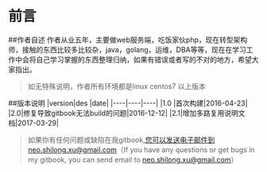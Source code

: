 # 前言

##作者自述
作者从业五年，主要做web服务端，吃饭家伙php，现在转型架构师，接触的东西比较多比较杂，java，golang，运维，DBA等等，现在在学习工作中会将自己学习掌握的东西整理归纳，如果有错误或者写的不对的地方，希望大家指出。

>如无特殊说明，作者所有环境都是linux centos7 以上版本

##版本说明
|version|des |date|
|----|----|----|
|1.0 |首次构建|2016-04-23|
|2.0|修复导致gitbook无法build的问题|2016-12-12|
|2.1|增加多路复用说明文档|2017-03-29|

> 如果你有任何问题或缺陷在我gitbook,您可以发送电子邮件到neo.shilong.xu@gmail.com（If you have any questions or get bugs in my gitbook, you can send email to neo.shilong.xu@gmail.com）





